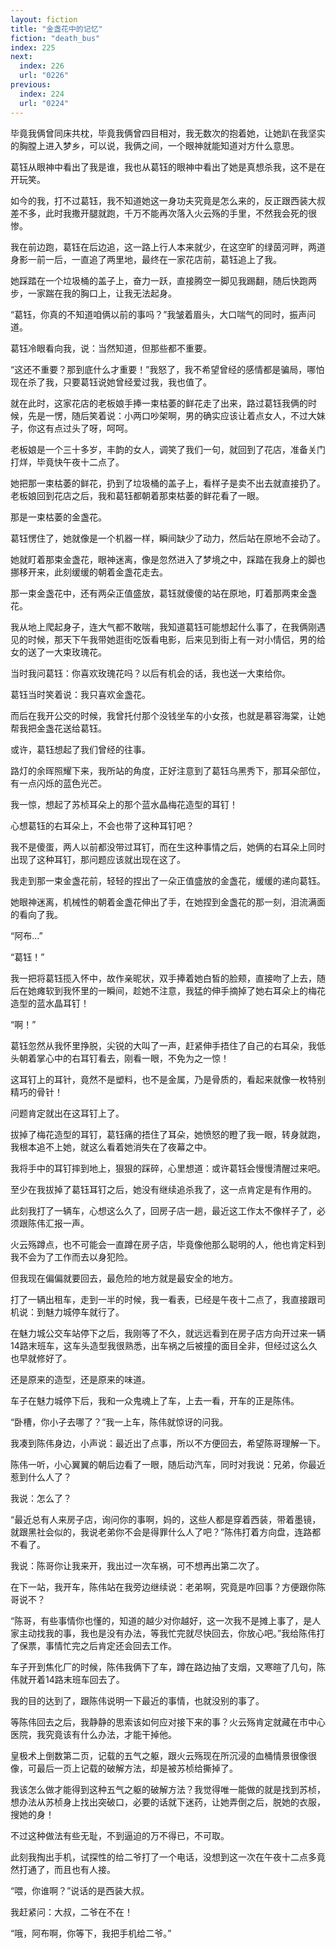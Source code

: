 ```yaml
---
layout: fiction
title: "金盏花中的记忆"
fiction: "death_bus"
index: 225
next:
  index: 226
  url: "0226"
previous:
  index: 224
  url: "0224"
---
```

毕竟我俩曾同床共枕，毕竟我俩曾四目相对，我无数次的抱着她，让她趴在我坚实的胸膛上进入梦乡，可以说，我俩之间，一个眼神就能知道对方什么意思。

葛钰从眼神中看出了我是谁，我也从葛钰的眼神中看出了她是真想杀我，这不是在开玩笑。

如今的我，打不过葛钰，我不知道她这一身功夫究竟是怎么来的，反正跟西装大叔差不多，此时我撒开腿就跑，千万不能再次落入火云殇的手里，不然我会死的很惨。

我在前边跑，葛钰在后边追，这一路上行人本来就少，在这空旷的绿茵河畔，两道身影一前一后，一直追了两里地，最终在一家花店前，葛钰追上了我。

她踩踏在一个垃圾桶的盖子上，奋力一跃，直接腾空一脚见我踢翻，随后快跑两步，一家踹在我的胸口上，让我无法起身。

“葛钰，你真的不知道咱俩以前的事吗？”我皱着眉头，大口喘气的同时，振声问道。

葛钰冷眼看向我，说：当然知道，但那些都不重要。

“这还不重要？那到底什么才重要！”我怒了，我不希望曾经的感情都是骗局，哪怕现在杀了我，只要葛钰说她曾经爱过我，我也值了。

就在此时，这家花店的老板娘手捧一束枯萎的鲜花走了出来，路过葛钰我俩的时候，先是一愣，随后笑着说：小两口吵架啊，男的确实应该让着点女人，不过大妹子，你这有点过头了呀，呵呵。

老板娘是一个三十多岁，丰韵的女人，调笑了我们一句，就回到了花店，准备关门打烊，毕竟快午夜十二点了。

她把那一束枯萎的鲜花，扔到了垃圾桶的盖子上，看样子是卖不出去就直接扔了。老板娘回到花店之后，我和葛钰都朝着那束枯萎的鲜花看了一眼。

那是一束枯萎的金盏花。

葛钰愣住了，她就像是一个机器一样，瞬间缺少了动力，然后站在原地不会动了。

她就盯着那束金盏花，眼神迷离，像是忽然进入了梦境之中，踩踏在我身上的脚也挪移开来，此刻缓缓的朝着金盏花走去。

那一束金盏花中，还有两朵正值盛放，葛钰就傻傻的站在原地，盯着那两束金盏花。

我从地上爬起身子，连大气都不敢喘，我知道葛钰可能想起什么事了，在我俩刚遇见的时候，那天下午我带她逛街吃饭看电影，后来见到街上有一对小情侣，男的给女的送了一大束玫瑰花。

当时我问葛钰：你喜欢玫瑰花吗？以后有机会的话，我也送一大束给你。

葛钰当时笑着说：我只喜欢金盏花。

而后在我开公交的时候，我曾托付那个没钱坐车的小女孩，也就是慕容海棠，让她帮我把金盏花送给葛钰。

或许，葛钰想起了我们曾经的往事。

路灯的余晖照耀下来，我所站的角度，正好注意到了葛钰乌黑秀下，那耳朵部位，有一点闪烁的蓝色光芒。

我一惊，想起了苏桢耳朵上的那个蓝水晶梅花造型的耳钉！

心想葛钰的右耳朵上，不会也带了这种耳钉吧？

我不是傻蛋，两人以前都没带过耳钉，而在生这种事情之后，她俩的右耳朵上同时出现了这种耳钉，那问题应该就出现在这了。

我走到那一束金盏花前，轻轻的捏出了一朵正值盛放的金盏花，缓缓的递向葛钰。

她眼神迷离，机械性的朝着金盏花伸出了手，在她捏到金盏花的那一刻，泪流满面的看向了我。

“阿布...”

“葛钰！”

我一把将葛钰揽入怀中，故作亲昵状，双手捧着她白皙的脸颊，直接吻了上去，随后在她瘫软到我怀里的一瞬间，趁她不注意，我猛的伸手摘掉了她右耳朵上的梅花造型的蓝水晶耳钉！

“啊！”

葛钰忽然从我怀里挣脱，尖锐的大叫了一声，赶紧伸手捂住了自己的右耳朵，我低头朝着掌心中的右耳钉看去，刚看一眼，不免为之一惊！

这耳钉上的耳针，竟然不是塑料，也不是金属，乃是骨质的，看起来就像一枚特别精巧的骨针！

问题肯定就出在这耳钉上了。

拔掉了梅花造型的耳钉，葛钰痛的捂住了耳朵，她愤怒的瞪了我一眼，转身就跑，我根本追不上她，就这么看着她消失在了夜幕之中。

我将手中的耳钉摔到地上，狠狠的踩碎，心里想道：或许葛钰会慢慢清醒过来吧。

至少在我拔掉了葛钰耳钉之后，她没有继续追杀我了，这一点肯定是有作用的。

此刻我打了一辆车，心想这么久了，回房子店一趟，最近这工作太不像样子了，必须跟陈伟汇报一声。

火云殇蹲点，也不可能会一直蹲在房子店，毕竟像他那么聪明的人，他也肯定料到我不会为了工作而去以身犯险。

但我现在偏偏就要回去，最危险的地方就是最安全的地方。

打了一辆出租车，走到一半的时候，我一看表，已经是午夜十二点了，我直接跟司机说：到魅力城停车就行了。

在魅力城公交车站停下之后，我刚等了不久，就远远看到在房子店方向开过来一辆14路末班车，这车头造型我很熟悉，出车祸之后被撞的面目全非，但经过这么久也早就修好了。

还是原来的造型，还是原来的味道。

车子在魅力城停下后，我和一众鬼魂上了车，上去一看，开车的正是陈伟。

“卧槽，你小子去哪了？”我一上车，陈伟就惊讶的问我。

我凑到陈伟身边，小声说：最近出了点事，所以不方便回去，希望陈哥理解一下。

陈伟一听，小心翼翼的朝后边看了一眼，随后动汽车，同时对我说：兄弟，你最近惹到什么人了？

我说：怎么了？

“最近总有人来房子店，询问你的事啊，妈的，这些人都是穿着西装，带着墨镜，就跟黑社会似的，我说老弟你不会是得罪什么人了吧？”陈伟打着方向盘，连路都不看了。

我说：陈哥你让我来开，我出过一次车祸，可不想再出第二次了。

在下一站，我开车，陈伟站在我旁边继续说：老弟啊，究竟是咋回事？方便跟你陈哥说不？

“陈哥，有些事情你也懂的，知道的越少对你越好，这一次我不是摊上事了，是人家主动找我的事，我也是没有办法，等我忙完就尽快回去，你放心吧。”我给陈伟打了保票，事情忙完之后肯定还会回去工作。

车子开到焦化厂的时候，陈伟我俩下了车，蹲在路边抽了支烟，又寒暄了几句，陈伟就开着14路末班车回去了。

我的目的达到了，跟陈伟说明一下最近的事情，也就没别的事了。

等陈伟回去之后，我静静的思索该如何应对接下来的事？火云殇肯定就藏在市中心医院，我究竟该有什么办法，才能干掉他。

皇极术上倒数第二页，记载的五气之躯，跟火云殇现在所沉浸的血桶情景很像很像，可最后一页上记载的破解方法，却是被苏桢给撕掉了。

我该怎么做才能得到这种五气之躯的破解方法？我觉得唯一能做的就是找到苏桢，想办法从苏桢身上找出突破口，必要的话就下迷药，让她弄倒之后，脱她的衣服，搜她的身！

不过这种做法有些无耻，不到逼迫的万不得已，不可取。

此刻我掏出手机，试探性的给二爷打了一个电话，没想到这一次在午夜十二点多竟然打通了，而且也有人接。

“喂，你谁啊？”说话的是西装大叔。

我赶紧问：大叔，二爷在不在！

“哦，阿布啊，你等下，我把手机给二爷。”
